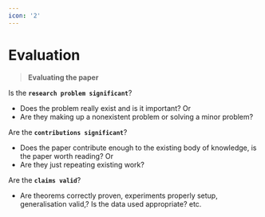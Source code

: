 ```yaml
---
icon: '2'
---
```


# Evaluation

> **Evaluating the paper**

Is the **`research problem significant`**?

* Does the problem really exist and is it important? Or
* Are they making up a nonexistent problem or solving a minor problem?

Are the **`contributions significant`**?

* Does the paper contribute enough to the existing body of knowledge, is the paper worth reading? Or
* Are they just repeating existing work?

Are the **`claims valid`**?

* Are theorems correctly proven, experiments properly setup, generalisation valid,? Is the data used appropriate? etc.
